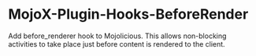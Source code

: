 MojoX-Plugin-Hooks-BeforeRender
===============================

Add before_renderer hook to Mojolicious. This allows non-blocking activities to take place just before content is rendered to the client.

